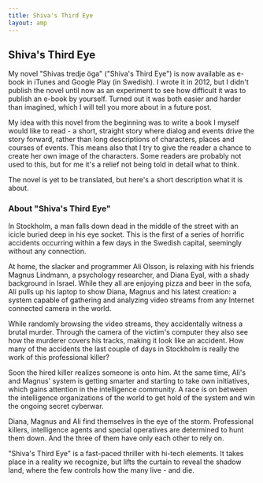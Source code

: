 ```yaml
---
title: Shiva's Third Eye
layout: amp
---
```

## Shiva's Third Eye
<amp-img src="/images/shivas_detail_w320.jpg" srcset="/images/shivas_detail_w500.jpg 500w, /images/shivas_detail_w320.jpg 320w" alt="Shiva's Third Eye - book cover" sizes="95vw" width="500" height="313"></amp-img>
My novel "Shivas tredje öga" ("Shiva's Third Eye") is now available as e-book in iTunes and Google Play (in Swedish). I wrote it in 2012, but I didn't publish the novel until now as an experiment to see how difficult it was to publish an e-book by yourself. Turned out it was both easier and harder than imagined, which I will tell you more about in a future post.

My idea with this novel from the beginning was to write a book I myself would like to read - a short, straight story where dialog and events drive the story forward, rather than long descriptions of characters, places and courses of events. This means also that I try to give the reader a chance to create her own image of the characters. Some readers are probably not used to this, but for me it's a relief not being told in detail what to think.

The novel is yet to be translated, but here's a short description what it is about.

### About "Shiva's Third Eye"

In Stockholm, a man falls down dead in the middle of the street with an icicle buried deep in his eye socket. This is the first of a series of horrific accidents occurring within a few days in the Swedish capital, seemingly without any connection.

At home, the slacker and programmer Ali Olsson, is relaxing with his friends Magnus Lindmann, a psychology researcher, and Diana Eyal, with a shady background in Israel. While they all are enjoying pizza and beer in the sofa, Ali pulls up his laptop to show Diana, Magnus and his latest creation: a system capable of gathering and analyzing video streams from any Internet connected camera in the world.

While randomly browsing the video streams, they accidentally witness a brutal murder. Through the camera of the victim's computer they also see how the murderer covers his tracks, making it look like an accident. How many of the accidents the last couple of days in Stockholm is really the work of this professional killer?

Soon the hired killer realizes someone is onto him. At the same time, Ali's and Magnus' system is getting smarter and starting to take own initiatives, which gains attention in the intelligence community. A race is on between the intelligence organizations of the world to get hold of the system and win the ongoing secret cyberwar.

Diana, Magnus and Ali find themselves in the eye of the storm. Professional killers, intelligence agents and special operatives are determined to hunt them down. And the three of them have only each other to rely on.

"Shiva's Third Eye" is a fast-paced thriller with hi-tech elements. It takes place in a reality we recognize, but lifts the curtain to reveal the shadow land, where the few controls how the many live - and die.